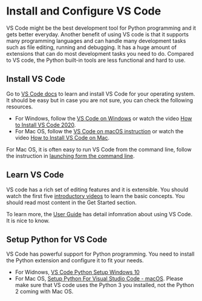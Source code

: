 # Install and Configure VS Code

VS Code might be the best development tool for Python programming and it gets better everyday. Another benefit of using VS code is that it supports many programming languages and can handle many development tasks such as file editing, running and debugging. It has a huge amount of extensions that can do most development tasks you need to do. Compared to VS code, the Python built-in tools are less functional and hard to use.

## Install VS Code

Go to [VS Code docs](https://code.visualstudio.com/docs) to learn and install VS Code for your operating system. It should be easy but in case you are not sure, you can check the following resources.

- For Windows, follow the [VS Code on Windows](https://code.visualstudio.com/docs/setup/windows) or watch the video [How to Install VS Code 2020](https://youtu.be/7yLXtkSsRKE).
- For Mac OS, follow the [VS Code on macOS instruction](https://code.visualstudio.com/docs/setup/mac) or watch the video [How to Install VS Code on Mac](https://youtu.be/IATbkNl8qng).

For Mac OS, it is often easy to run VS Code from the command line, follow the instruction in [launching form the command line](https://code.visualstudio.com/docs/setup/mac#_launching-from-the-command-line).

## Learn VS Code

VS code has a rich set of editing features and it is extensible. You should watch the first five [introductory videos](https://code.visualstudio.com/docs/getstarted/introvideos) to learn the basic concepts. You should read most content in the Get Started section.

To learn more, the [User Guide](https://code.visualstudio.com/docs/editor/codebasics) has detail infomration about using VS Code. It is nice to know.

## Setup Python for VS Code

VS Code has powerful support for Python programming. You need to install the Python extension and configure it to fit your needs.

- For Widnows, [VS Code Python Setup Windows 10](https://youtu.be/Jd4trL90HSw)
- For Mac OS, [Setup Python For Visual Studio Code - macOS](https://youtu.be/veJvQ88ULOM). Please make sure that VS code uses the Python 3 you installed, not the Python 2 coming with Mac OS.
